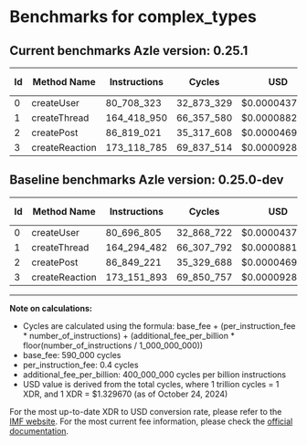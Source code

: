 # Benchmarks for complex_types

## Current benchmarks Azle version: 0.25.1

| Id  | Method Name    | Instructions | Cycles     | USD           | USD/Million Calls | Change                             |
| --- | -------------- | ------------ | ---------- | ------------- | ----------------- | ---------------------------------- |
| 0   | createUser     | 80_708_323   | 32_873_329 | $0.0000437107 | $43.71            | <font color="red">+11_518</font>   |
| 1   | createThread   | 164_418_950  | 66_357_580 | $0.0000882337 | $88.23            | <font color="red">+124_468</font>  |
| 2   | createPost     | 86_819_021   | 35_317_608 | $0.0000469608 | $46.96            | <font color="green">-30_200</font> |
| 3   | createReaction | 173_118_785  | 69_837_514 | $0.0000928608 | $92.86            | <font color="green">-33_108</font> |

## Baseline benchmarks Azle version: 0.25.0-dev

| Id  | Method Name    | Instructions | Cycles     | USD           | USD/Million Calls |
| --- | -------------- | ------------ | ---------- | ------------- | ----------------- |
| 0   | createUser     | 80_696_805   | 32_868_722 | $0.0000437046 | $43.70            |
| 1   | createThread   | 164_294_482  | 66_307_792 | $0.0000881675 | $88.16            |
| 2   | createPost     | 86_849_221   | 35_329_688 | $0.0000469768 | $46.97            |
| 3   | createReaction | 173_151_893  | 69_850_757 | $0.0000928785 | $92.87            |

---

**Note on calculations:**

- Cycles are calculated using the formula: base_fee + (per_instruction_fee \* number_of_instructions) + (additional_fee_per_billion \* floor(number_of_instructions / 1_000_000_000))
- base_fee: 590_000 cycles
- per_instruction_fee: 0.4 cycles
- additional_fee_per_billion: 400_000_000 cycles per billion instructions
- USD value is derived from the total cycles, where 1 trillion cycles = 1 XDR, and 1 XDR = $1.329670 (as of October 24, 2024)

For the most up-to-date XDR to USD conversion rate, please refer to the [IMF website](https://www.imf.org/external/np/fin/data/rms_sdrv.aspx).
For the most current fee information, please check the [official documentation](https://internetcomputer.org/docs/current/developer-docs/gas-cost#execution).
